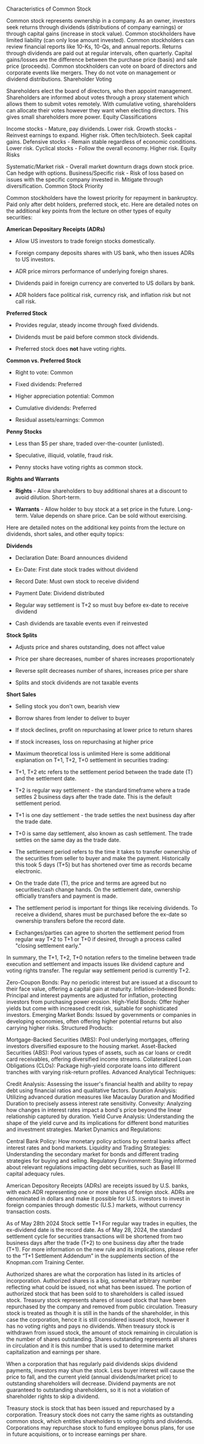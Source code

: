 Characteristics of Common Stock

Common stock represents ownership in a company. As an owner, investors seek returns through dividends (distributions of company earnings) or through capital gains (increase in stock value).
Common stockholders have limited liability (can only lose amount invested).
Common stockholders can review financial reports like 10-Ks, 10-Qs, and annual reports.
Returns through dividends are paid out at regular intervals, often quarterly.
Capital gains/losses are the difference between the purchase price (basis) and sale price (proceeds).
Common stockholders can vote on board of directors and corporate events like mergers. They do not vote on management or dividend distributions.
Shareholder Voting

Shareholders elect the board of directors, who then appoint management.
Shareholders are informed about votes through a proxy statement which allows them to submit votes remotely.
With cumulative voting, shareholders can allocate their votes however they want when electing directors. This gives small shareholders more power.
Equity Classifications

Income stocks - Mature, pay dividends. Lower risk.
Growth stocks - Reinvest earnings to expand. Higher risk. Often tech/biotech. Seek capital gains.
Defensive stocks - Remain stable regardless of economic conditions. Lower risk.
Cyclical stocks - Follow the overall economy. Higher risk.
Equity Risks

Systematic/Market risk - Overall market downturn drags down stock price. Can hedge with options.
Business/Specific risk - Risk of loss based on issues with the specific company invested in. Mitigate through diversification.
Common Stock Priority

Common stockholders have the lowest priority for repayment in bankruptcy. Paid only after debt holders, preferred stock, etc.
Here are detailed notes on the additional key points from the lecture on other types of equity securities:

**American Depositary Receipts (ADRs)**

- Allow US investors to trade foreign stocks domestically.

- Foreign company deposits shares with US bank, who then issues ADRs to US investors.

- ADR price mirrors performance of underlying foreign shares.

- Dividends paid in foreign currency are converted to US dollars by bank.

- ADR holders face political risk, currency risk, and inflation risk but not call risk.

**Preferred Stock**

- Provides regular, steady income through fixed dividends.

- Dividends must be paid before common stock dividends.

- Preferred stock does **not** have voting rights.

**Common vs. Preferred Stock**

- Right to vote: Common

- Fixed dividends: Preferred

- Higher appreciation potential: Common

- Cumulative dividends: Preferred

- Residual assets/earnings: Common

**Penny Stocks**

- Less than $5 per share, traded over-the-counter (unlisted).

- Speculative, illiquid, volatile, fraud risk.

- Penny stocks have voting rights as common stock.

**Rights and Warrants**

- **Rights** - Allow shareholders to buy additional shares at a discount to avoid dilution. Short-term.

- **Warrants** - Allow holder to buy stock at a set price in the future. Long-term. Value depends on share price. Can be sold without exercising.

Here are detailed notes on the additional key points from the lecture on dividends, short sales, and other equity topics:

**Dividends**

- Declaration Date: Board announces dividend

- Ex-Date: First date stock trades without dividend

- Record Date: Must own stock to receive dividend

- Payment Date: Dividend distributed

- Regular way settlement is T+2 so must buy before ex-date to receive dividend

- Cash dividends are taxable events even if reinvested

**Stock Splits**

- Adjusts price and shares outstanding, does not affect value

- Price per share decreases, number of shares increases proportionately

- Reverse split decreases number of shares, increases price per share

- Splits and stock dividends are not taxable events

**Short Sales**

- Selling stock you don't own, bearish view

- Borrow shares from lender to deliver to buyer

- If stock declines, profit on repurchasing at lower price to return shares

- If stock increases, loss on repurchasing at higher price

- Maximum theoretical loss is unlimited
  Here is some additional explanation on T+1, T+2, T+0 settlement in securities trading:

- T+1, T+2 etc refers to the settlement period between the trade date (T) and the settlement date.

- T+2 is regular way settlement - the standard timeframe where a trade settles 2 business days after the trade date. This is the default settlement period.

- T+1 is one day settlement - the trade settles the next business day after the trade date.

- T+0 is same day settlement, also known as cash settlement. The trade settles on the same day as the trade date.

- The settlement period refers to the time it takes to transfer ownership of the securities from seller to buyer and make the payment. Historically this took 5 days (T+5) but has shortened over time as records became electronic.

- On the trade date (T), the price and terms are agreed but no securities/cash change hands. On the settlement date, ownership officially transfers and payment is made.

- The settlement period is important for things like receiving dividends. To receive a dividend, shares must be purchased before the ex-date so ownership transfers before the record date.

- Exchanges/parties can agree to shorten the settlement period from regular way T+2 to T+1 or T+0 if desired, through a process called "closing settlement early."

In summary, the T+1, T+2, T+0 notation refers to the timeline between trade execution and settlement and impacts issues like dividend capture and voting rights transfer. The regular way settlement period is currently T+2.

Zero-Coupon Bonds: Pay no periodic interest but are issued at a discount to their face value, offering a capital gain at maturity.
Inflation-Indexed Bonds: Principal and interest payments are adjusted for inflation, protecting investors from purchasing power erosion.
High-Yield Bonds: Offer higher yields but come with increased credit risk, suitable for sophisticated investors.
Emerging Market Bonds: Issued by governments or companies in developing economies, often offering higher potential returns but also carrying higher risks.
Structured Products:

Mortgage-Backed Securities (MBS): Pool underlying mortgages, offering investors diversified exposure to the housing market.
Asset-Backed Securities (ABS): Pool various types of assets, such as car loans or credit card receivables, offering diversified income streams.
Collateralized Loan Obligations (CLOs): Package high-yield corporate loans into different tranches with varying risk-return profiles.
Advanced Analytical Techniques:

Credit Analysis: Assessing the issuer's financial health and ability to repay debt using financial ratios and qualitative factors.
Duration Analysis: Utilizing advanced duration measures like Macaulay Duration and Modified Duration to precisely assess interest rate sensitivity.
Convexity: Analyzing how changes in interest rates impact a bond's price beyond the linear relationship captured by duration.
Yield Curve Analysis: Understanding the shape of the yield curve and its implications for different bond maturities and investment strategies.
Market Dynamics and Regulations:

Central Bank Policy: How monetary policy actions by central banks affect interest rates and bond markets.
Liquidity and Trading Strategies: Understanding the secondary market for bonds and different trading strategies for buying and selling.
Regulatory Environment: Staying informed about relevant regulations impacting debt securities, such as Basel III capital adequacy rules.

American Depository Receipts (ADRs) are receipts issued by U.S. banks, with each ADR representing one or more shares of foreign stock. ADRs are denominated in dollars and make it possible for U.S. investors to invest in foreign companies through domestic (U.S.) markets, without currency transaction costs.

As of May 28th 2024
Stock settle T+1
For regular way trades in equities, the ex-dividend date is the record date. As of May 28, 2024, the standard settlement cycle for securities transactions will be shortened from two business days after the trade (T+2) to one business day after the trade (T+1). For more information on the new rule and its implications, please refer to the “T+1 Settlement Addendum” in the supplements section of the Knopman.com Training Center.


Authorized shares are what the corporation has listed in its articles of incorporation. Authorized shares is a big, somewhat arbitrary number reflecting what could be issued, not what has been issued. The portion of authorized stock that has been sold to to shareholders is called issued stock. Treasury stock represents shares of issued stock that have been repurchased by the company and removed from public circulation. Treasury stock is treated as though it is still in the hands of the shareholder, in this case the corporation, hence it is still considered issued stock, however it has no voting rights and pays no dividends. When treasury stock is withdrawn from issued stock, the amount of stock remaining in circulation is the number of shares outstanding. Shares outstanding represents all shares in circulation and it is this number that is used to determine market capitalization and earnings per share.


When a corporation that has regularly
paid dividends skips dividend payments,
investors may shun the stock. Less
buyer interest will cause the price to fall,
and the current yield (annual
dividends/market price) to outstanding
shareholders will decrease. Dividend
payments are not guaranteed to
outstanding shareholders, so it is not a
violation of shareholder rights to skip a
dividend.

Treasury stock is stock that has been
issued and repurchased by a
corporation. Treasury stock does not
carry the same rights as outstanding
common stock, which entitles
shareholders to voting rights and
dividends. Corporations may repurchase
stock to fund employee bonus plans, for
use in future acquisitions, or to increase
earnings per share.
